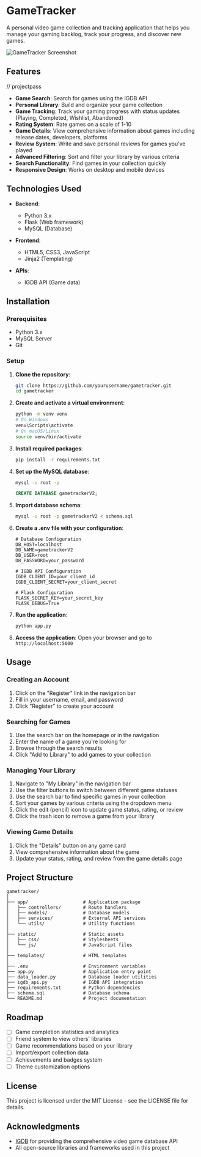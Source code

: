 # GameTracker

A personal video game collection and tracking application that helps you manage your gaming backlog, track your progress, and discover new games.

![GameTracker Screenshot](https://via.placeholder.com/800x400?text=GameTracker+Screenshot)

## Features
// projectpass
- **Game Search**: Search for games using the IGDB API
- **Personal Library**: Build and organize your game collection
- **Game Tracking**: Track your gaming progress with status updates (Playing, Completed, Wishlist, Abandoned)
- **Rating System**: Rate games on a scale of 1-10
- **Game Details**: View comprehensive information about games including release dates, developers, platforms
- **Review System**: Write and save personal reviews for games you've played
- **Advanced Filtering**: Sort and filter your library by various criteria
- **Search Functionality**: Find games in your collection quickly
- **Responsive Design**: Works on desktop and mobile devices

## Technologies Used

- **Backend**:
  - Python 3.x
  - Flask (Web framework)
  - MySQL (Database)
  
- **Frontend**:
  - HTML5, CSS3, JavaScript
  - Jinja2 (Templating)
  
- **APIs**:
  - IGDB API (Game data)

## Installation

### Prerequisites

- Python 3.x
- MySQL Server
- Git

### Setup

1. **Clone the repository**:
   ```bash
   git clone https://github.com/yourusername/gametracker.git
   cd gametracker
   ```

2. **Create and activate a virtual environment**:
   ```bash
   python -m venv venv
   # On Windows
   venv\Scripts\activate
   # On macOS/Linux
   source venv/bin/activate
   ```

3. **Install required packages**:
   ```bash
   pip install -r requirements.txt
   ```

4. **Set up the MySQL database**:
   ```bash
   mysql -u root -p
   ```
   ```sql
   CREATE DATABASE gametrackerV2;
   ```

5. **Import database schema**:
   ```bash
   mysql -u root -p gametrackerV2 < schema.sql
   ```

6. **Create a .env file with your configuration**:
   ```
   # Database Configuration
   DB_HOST=localhost
   DB_NAME=gametrackerV2
   DB_USER=root
   DB_PASSWORD=your_password

   # IGDB API Configuration
   IGDB_CLIENT_ID=your_client_id
   IGDB_CLIENT_SECRET=your_client_secret

   # Flask Configuration
   FLASK_SECRET_KEY=your_secret_key
   FLASK_DEBUG=True
   ```

7. **Run the application**:
   ```bash
   python app.py
   ```

8. **Access the application**:
   Open your browser and go to `http://localhost:5000`

## Usage

### Creating an Account

1. Click on the "Register" link in the navigation bar
2. Fill in your username, email, and password
3. Click "Register" to create your account

### Searching for Games

1. Use the search bar on the homepage or in the navigation
2. Enter the name of a game you're looking for
3. Browse through the search results
4. Click "Add to Library" to add games to your collection

### Managing Your Library

1. Navigate to "My Library" in the navigation bar
2. Use the filter buttons to switch between different game statuses
3. Use the search bar to find specific games in your collection
4. Sort your games by various criteria using the dropdown menu
5. Click the edit (pencil) icon to update game status, rating, or review
6. Click the trash icon to remove a game from your library

### Viewing Game Details

1. Click the "Details" button on any game card
2. View comprehensive information about the game
3. Update your status, rating, and review from the game details page

## Project Structure

```
gametracker/
│
├── app/                    # Application package
│   ├── controllers/        # Route handlers
│   ├── models/             # Database models
│   ├── services/           # External API services
│   └── utils/              # Utility functions
│
├── static/                 # Static assets
│   ├── css/                # Stylesheets
│   └── js/                 # JavaScript files
│
├── templates/              # HTML templates
│
├── .env                    # Environment variables
├── app.py                  # Application entry point
├── data_loader.py          # Database loader utilities
├── igdb_api.py             # IGDB API integration
├── requirements.txt        # Python dependencies
├── schema.sql              # Database schema
└── README.md               # Project documentation
```

## Roadmap

- [ ] Game completion statistics and analytics
- [ ] Friend system to view others' libraries
- [ ] Game recommendations based on your library
- [ ] Import/export collection data
- [ ] Achievements and badges system
- [ ] Theme customization options

## License

This project is licensed under the MIT License - see the LICENSE file for details.

## Acknowledgments

- [IGDB](https://www.igdb.com/api) for providing the comprehensive video game database API
- All open-source libraries and frameworks used in this project 